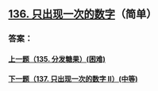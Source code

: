 ## [136. 只出现一次的数字](https://leetcode-cn.com/problems/merge-two-sorted-lists/)（简单）





### 答案：



#### [上一题（135. 分发糖果）(困难)](https://github.com/sdwwld/leetCode/blob/master/src/main/java/com/wld/java/leetcode/leetCode0135.md)

#### [下一题（137. 只出现一次的数字 II）(中等)](https://github.com/sdwwld/leetCode/blob/master/src/main/java/com/wld/java/leetcode/leetCode0137.md)